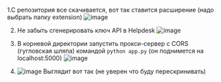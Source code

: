 1.С репозитория все скачивается, вот так ставится расширение (надо выбрать папку extension)
![image](https://github.com/user-attachments/assets/b3660708-1b7d-4d77-ae8f-915ccab245d5)

2. Не забыть сгенерировать ключ API в Helpdesk
![image](https://github.com/user-attachments/assets/8babd6f6-1414-4e62-9f90-444a09c60292)

3. В корневой директории запустить прокси-сервер с CORS (гугловская шляпа) командой `python app.py` (он поднимется на localhost:5000)
![image](https://github.com/user-attachments/assets/ed45dad1-8688-4f74-ae5e-251e714feb13)

4. ![image](https://github.com/user-attachments/assets/d06a052f-c034-4f00-9cd4-c30eaf98e6ad)
Выглядит вот так (не уверен что буду перескринивать)
